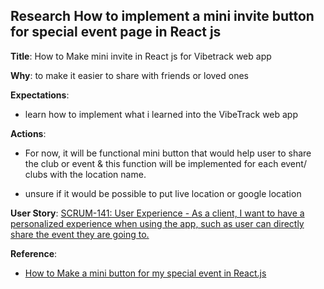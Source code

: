 ## Research How to implement a mini invite button for special event page in React js

**Title**: How to Make mini invite in React js for Vibetrack web app

**Why**: to make it easier to share with friends or loved ones

**Expectations**: <!-- Right now, it does not have invite button on the special event page, but trying to implement it-->

* learn how to implement what i learned into the VibeTrack web app

**Actions**:

* For now, it will be functional mini button that would help user to share the club or event & this function will be implemented for each event/ clubs with the location name. 

* unsure if it would be possible to put live location or google location 

**User Story**: [SCRUM-141: User Experience - As a client, I want to have a personalized experience when using the app, such as user can directly share the event they are going to.](https://cs3398f23romulans1.atlassian.net/browse/SCRUM-141)

**Reference**: 

* [How to Make a mini button for my special event in React.js](https://www.youtube.com/watch?v=MwoALSL2Pv8)
